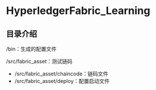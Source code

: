 # HyperledgerFabric_Learning
## 目录介绍

/bin：生成的配置文件

/src/fabric_asset：测试链码
- /src/fabric_asset/chaincode：链码文件
- /src/fabric_asset/deploy：配置启动文件

